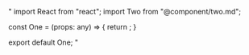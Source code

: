 "
import React from "react";
import Two from "@component/two.md";

const One = (props: any) => {
  return <Two />;
}

export default One;
"